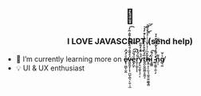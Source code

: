 <h1 align="center">👋</h1>
<h3 align="center">I LOVE JAVASCRIPT (send help)</h3>

- 🌱 I’m currently learning more on **e̷̢͕̪̻̜̼̭ͧͨ̽͆̽͘̕v̴̴̮̮̰̝̹͓̜̪̺̜̻͉̙̼͔̘̲ͯ̊̌̌̇ͩ͊͋ͩ̓̌̆͗̃̓͟͢͡ë̬̗̺̙́̆ͪ̕͡r̪̹̝̮̝̝͔̀̈́̑̉͘y̙͍̫̝̮͕̘͔̣̓ͪ͒ͣ̒͌̃͟t̮̪̙̮̲̤͇͙͈͖̝̏ͩ̀̑͋̓ͭ̂̽̔ͬ̐̓̉͘͝h̶̶̴̴̨̛͖̞̹͕̤͕̘͚͈̫̼͚̲̖͇̃̊͆ͬͭ͛ͤ̄͑̍̾ͯͤ̍ͩ̅͜͝͞ͅị̳̳̈́͊͠_̴̴̛̻̞̲̯̜̯̠̗ͬͨ͌̍́̓̃̉̆̀͊ͯ̉͟͢n̘͉̎͂g̸̘͚͐͐̌**
- 💡 UI & UX enthusiast

